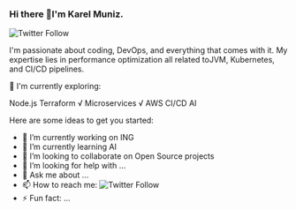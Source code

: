 ### Hi there 👋I'm Karel Muniz.
![Twitter Follow](https://img.shields.io/twitter/follow/oricha?style=social) 

I'm passionate about coding, DevOps, and everything that comes with it. 
My expertise lies in performance optimization all related toJVM, Kubernetes, and CI/CD pipelines.
<!--
**oricha/oricha** is a ✨ _special_ ✨ repository because its `README.md` (this file) appears on your GitHub profile.
-->

🌿 I'm currently exploring:

Node.js
Terraform √
Microservices √
AWS CI/CD
AI

Here are some ideas to get you started:

- 🔭 I’m currently working on ING
- 🌱 I’m currently learning AI
- 👯 I’m looking to collaborate on Open Source projects
- 🤔 I’m looking for help with ...
- 💬 Ask me about ...
- 📫 How to reach me: ![Twitter Follow](https://img.shields.io/twitter/follow/oricha?style=social)
- ⚡ Fun fact: ...

